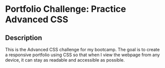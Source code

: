 # Portfolio Challenge: Practice Advanced CSS

## Description

This is the Advanced CSS challenge for my bootcamp. The goal is to create a responsive portfolio using CSS so that when I view the webpage from any device, it can stay as readable and accessible as possible.

